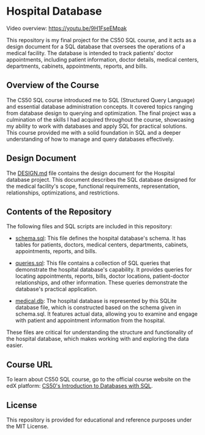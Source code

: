 # Hospital Database

Video overview: <https://youtu.be/9H1FseEMpak>

This repository is my final project for the CS50 SQL course, and it acts as a design document for a SQL database that oversees the operations of a medical facility. The database is intended to track patients' doctor appointments, including patient information, doctor details, medical centers, departments, cabinets, appointments, reports, and bills.


## Overview of the Course
The CS50 SQL course introduced me to SQL (Structured Query Language) and essential database administration concepts. It covered topics ranging from database design to querying and optimization. The final project was a culmination of the skills I had acquired throughout the course, showcasing my ability to work with databases and apply SQL for practical solutions. This course provided me with a solid foundation in SQL and a deeper understanding of how to manage and query databases effectively.


## Design Document

The [DESIGN.md](DESIGN.md) file contains the design document for the Hospital database project. This document describes the SQL database designed for the medical facility's scope, functional requirements, representation, relationships, optimizations, and restrictions.


## Contents of the Repository

The following files and SQL scripts are included in this repository:

- [schema.sql](schema.sql): This file defines the hospital database's schema. It has tables for patients, doctors, medical centers, departments, cabinets, appointments, reports, and bills.
  
- [queries.sql](queries.sql): This file contains a collection of SQL queries that demonstrate the hospital database's capability. It provides queries for locating appointments, reports, bills, doctor locations, patient-doctor relationships, and other information. These queries demonstrate the database's practical application.

- [medical.db](medical.db): The hospital database is represented by this SQLite database file, which is constructed based on the schema given in schema.sql. It features actual data, allowing you to examine and engage with patient and appointment information from the hospital.

These files are critical for understanding the structure and functionality of the hospital database, which makes working with and exploring the data easier.


## Course URL

To learn about CS50 SQL course, go to the official course website on the edX platform: [CS50's Introduction to Databases with SQL](https://www.edx.org/learn/sql/harvard-university-cs50-s-introduction-to-databases-with-sql).


## License

This repository is provided for educational and reference purposes under the MIT License.
